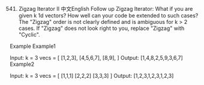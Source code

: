 541. Zigzag Iterator II
中文English
Follow up Zigzag Iterator: What if you are given k 1d vectors? How well can your code be extended to such cases? The "Zigzag" order is not clearly defined and is ambiguous for k > 2 cases. If "Zigzag" does not look right to you, replace "Zigzag" with "Cyclic".

Example
Example1

Input: k = 3
vecs = [
    [1,2,3],
    [4,5,6,7],
    [8,9],
]
Output: [1,4,8,2,5,9,3,6,7]
Example2

Input: k = 3
vecs = [
    [1,1,1]
    [2,2,2]
    [3,3,3]
]
Output: [1,2,3,1,2,3,1,2,3]
